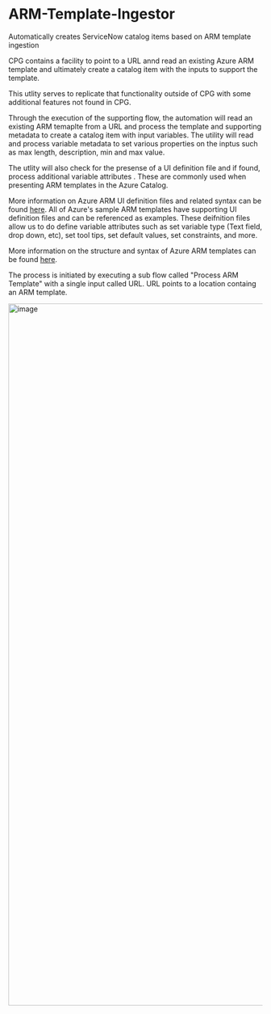 # ARM-Template-Ingestor
Automatically creates ServiceNow catalog items based on ARM template ingestion

CPG contains a facility to point to a URL annd read an existing Azure ARM template and ultimately create a catalog item with the inputs to support the template.

This utlity serves to replicate that functionality outside of CPG with some additional features not found in CPG.

Through the execution of the supporting flow, the automation will read an existing ARM temaplte from a URL and process the template and supporting metadata to create a catalog item with input variables. The utility will read and process variable metadata to set various properties on the inptus such as max length, description, min and max value.

The utlity will also check for the presense of a UI definition file and if found, process additional variable attributes . These are commonly used when presenting ARM templates in the Azure Catalog.

More information on Azure ARM UI definition files and related syntax can be found <a href="https://docs.microsoft.com/en-us/azure/azure-resource-manager/managed-applications/create-uidefinition-elements">here</a>. All of Azure's sample ARM templates have supporting UI definition files and can be referenced as examples. These deifnition files allow us to do define variable attributes such as set variable type (Text field, drop down, etc), set tool tips, set default values, set constraints, and more.

More information on the structure and syntax of Azure ARM templates can be found <a href="https://docs.microsoft.com/en-us/azure/azure-resource-manager/templates/syntax">here</a>.


The process is initiated by executing a sub flow called "Process ARM Template" with a single input called URL. URL points to a location containg an ARM template.

<img width="1389" alt="image" src="https://user-images.githubusercontent.com/48064904/178052088-01a2fb05-eb06-4da0-a163-98c725f38982.png">


